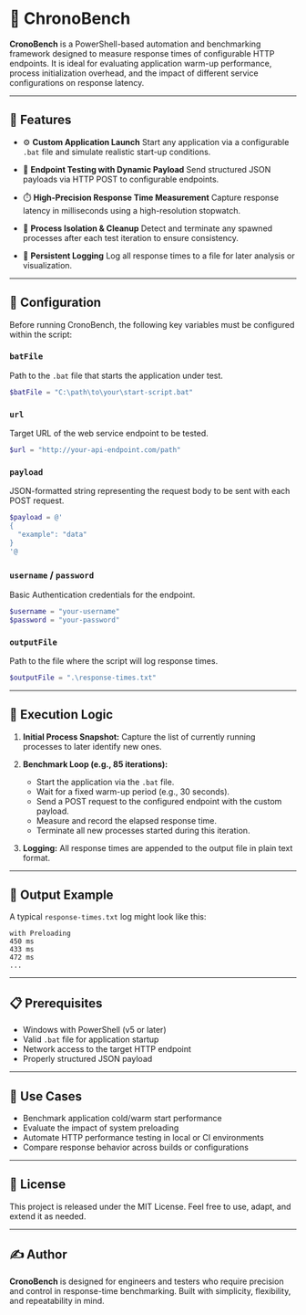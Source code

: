 # 🔪 ChronoBench

**CronoBench** is a PowerShell-based automation and benchmarking framework designed to measure response times of configurable HTTP endpoints. It is ideal for evaluating application warm-up performance, process initialization overhead, and the impact of different service configurations on response latency.

---

## 🚀 Features

* ⚙️ **Custom Application Launch**
  Start any application via a configurable `.bat` file and simulate realistic start-up conditions.

* 📡 **Endpoint Testing with Dynamic Payload**
  Send structured JSON payloads via HTTP POST to configurable endpoints.

* ⏱️ **High-Precision Response Time Measurement**
  Capture response latency in milliseconds using a high-resolution stopwatch.

* 🧼 **Process Isolation & Cleanup**
  Detect and terminate any spawned processes after each test iteration to ensure consistency.

* 🧾 **Persistent Logging**
  Log all response times to a file for later analysis or visualization.

---

## 🔧 Configuration

Before running CronoBench, the following key variables must be configured within the script:

### `batFile`

Path to the `.bat` file that starts the application under test.

```powershell
$batFile = "C:\path\to\your\start-script.bat"
```

### `url`

Target URL of the web service endpoint to be tested.

```powershell
$url = "http://your-api-endpoint.com/path"
```

### `payload`

JSON-formatted string representing the request body to be sent with each POST request.

```powershell
$payload = @'
{
  "example": "data"
}
'@
```

### `username` / `password`

Basic Authentication credentials for the endpoint.

```powershell
$username = "your-username"
$password = "your-password"
```

### `outputFile`

Path to the file where the script will log response times.

```powershell
$outputFile = ".\response-times.txt"
```

---

## 🔀 Execution Logic

1. **Initial Process Snapshot:**
   Capture the list of currently running processes to later identify new ones.

2. **Benchmark Loop (e.g., 85 iterations):**

   * Start the application via the `.bat` file.
   * Wait for a fixed warm-up period (e.g., 30 seconds).
   * Send a POST request to the configured endpoint with the custom payload.
   * Measure and record the elapsed response time.
   * Terminate all new processes started during this iteration.

3. **Logging:**
   All response times are appended to the output file in plain text format.

---

## 📂 Output Example

A typical `response-times.txt` log might look like this:

```
with Preloading
450 ms
433 ms
472 ms
...
```

---

## 📋 Prerequisites

* Windows with PowerShell (v5 or later)
* Valid `.bat` file for application startup
* Network access to the target HTTP endpoint
* Properly structured JSON payload

---

## 🛝 Use Cases

* Benchmark application cold/warm start performance
* Evaluate the impact of system preloading
* Automate HTTP performance testing in local or CI environments
* Compare response behavior across builds or configurations

---

## 📜 License

This project is released under the MIT License. Feel free to use, adapt, and extend it as needed.

---

## ✍️ Author

**CronoBench** is designed for engineers and testers who require precision and control in response-time benchmarking. Built with simplicity, flexibility, and repeatability in mind.

